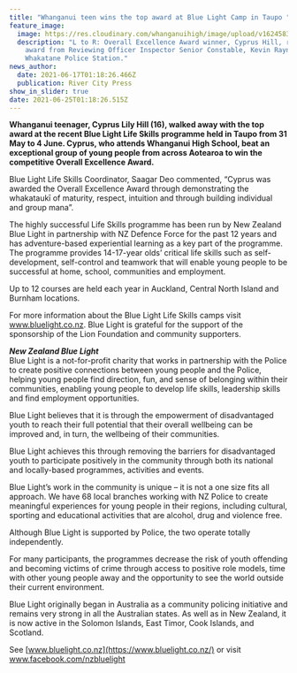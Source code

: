 ```yaml
---
title: "Whanganui teen wins the top award at Blue Light Camp in Taupo "
feature_image:
  image: https://res.cloudinary.com/whanganuihigh/image/upload/v1624583955/News/cyprus_hill_rcp_17.6.21.jpg
  description: "L to R: Overall Excellence Award winner, Cyprus Hill, receives her
    award from Reviewing Officer Inspector Senior Constable, Kevin Raynes,
    Whakatane Police Station."
news_author:
  date: 2021-06-17T01:18:26.466Z
  publication: River City Press
show_in_slider: true
date: 2021-06-25T01:18:26.515Z
---
```

**Whanganui teenager, Cyprus Lily Hill (16), walked away with the top award at the recent Blue Light Life Skills programme held in Taupo from 31 May to 4 June. Cyprus, who attends Whanganui High School, beat an exceptional group of young people from across Aotearoa to win the competitive Overall Excellence Award.** 

Blue Light Life Skills Coordinator, Saagar Deo commented, “Cyprus was awarded the Overall Excellence Award through demonstrating the whakataukī of maturity, respect, intuition and through building individual and group mana”. 

The highly successful Life Skills programme has been run by New Zealand Blue Light in partnership with NZ Defence Force for the past 12 years and has adventure-based experiential learning as a key part of the programme. The programme provides 14-17-year olds’ critical life skills such as self-development, self-control and teamwork that will enable young people to be successful at home, school, communities and employment. 

Up to 12 courses are held each year in Auckland, Central North Island and Burnham locations. 

For more information about the Blue Light Life Skills camps visit www.bluelight.co.nz. 
Blue Light is grateful for the support of the sponsorship of the Lion Foundation and community supporters. 

***New Zealand Blue Light***\
Blue Light is a not-for-profit charity that works in partnership with the Police to create positive connections between young people and the Police, helping young people find direction, fun, and sense of belonging within their communities, enabling young people to develop life skills, leadership skills and find employment opportunities. 

Blue Light believes that it is through the empowerment of disadvantaged youth to reach their full potential that their overall wellbeing can be improved and, in turn, the wellbeing of their communities. 

Blue Light achieves this through removing the barriers for disadvantaged youth to participate positively in the community through both its national and locally-based programmes, activities and events. 

Blue Light’s work in the community is unique – it is not a one size fits all approach. We have 68 local branches working with NZ Police to create meaningful experiences for young people in their regions, including cultural, sporting and educational activities that are alcohol, drug and violence free. 

Although Blue Light is supported by Police, the two operate totally independently. 

For many participants, the programmes decrease the risk of youth offending and becoming victims of crime through access to positive role models, time with other young people away and the opportunity to see the world outside their current environment. 

Blue Light originally began in Australia as a community policing initiative and remains very strong in all the Australian states. As well as in New Zealand, it is now active in the Solomon Islands, East Timor, Cook Islands, and Scotland. 

See [www.bluelight.co.nz](https://www.bluelight.co.nz/) or visit [www.facebook.com/nzbluelight ](https://www.facebook.com/nzbluelight)